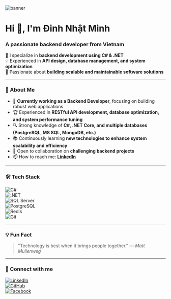 <img src="https://preview.redd.it/thj41ymmh0351.gif?width=1041&format=mp4&s=769877efa19121622ee3ebad60829a31c80e4e3a" alt="banner" />

# Hi 👋, I'm Đinh Nhật Minh  
### A passionate backend developer from Vietnam  

🌟 I specialize in **backend development using C# & .NET**  
💡 Experienced in **API design, database management, and system optimization**  
📌 Passionate about **building scalable and maintainable software solutions**  

---

### 🚀 About Me  
- 🎯 **Currently working as a Backend Developer**, focusing on building robust web applications  
- 🏆 Experienced in **RESTful API development, database optimization, and system performance tuning**  
- 🔍 Strong knowledge of **C#, .NET Core, and multiple databases (PostgreSQL, MS SQL, MongoDB, etc.)**  
- 📚 Continuously learning **new technologies to enhance system scalability and efficiency**  
- 🤝 Open to collaboration on **challenging backend projects**  
- 📫 How to reach me: **[LinkedIn](http://www.linkedin.com/in/mdn-99094327b)**  

---

### 🛠️ Tech Stack  
![C#](https://img.shields.io/badge/-C%23-239120?style=flat&logo=c-sharp&logoColor=white)  
![.NET](https://img.shields.io/badge/-.NET-512BD4?style=flat&logo=dotnet&logoColor=white)  
![SQL Server](https://img.shields.io/badge/-SQL%20Server-CC2927?style=flat&logo=microsoft-sql-server&logoColor=white)  
![PostgreSQL](https://img.shields.io/badge/-PostgreSQL-336791?style=flat&logo=postgresql&logoColor=white)  
![Redis](https://img.shields.io/badge/-Redis-DC382D?style=flat&logo=redis&logoColor=white)  
![Git](https://img.shields.io/badge/-Git-F05032?style=flat&logo=git&logoColor=white)  

---

### 💡 Fun Fact  
> "Technology is best when it brings people together." — *Matt Mullenweg*  

---

### 📩 Connect with me  
[![LinkedIn](https://img.shields.io/badge/-LinkedIn-0077B5?style=flat&logo=linkedin&logoColor=white)](http://www.linkedin.com/in/mdn-99094327b)  
[![GitHub](https://img.shields.io/badge/-GitHub-181717?style=flat&logo=github&logoColor=white)](https://github.com/yourgithubprofile)  
[![Facebook](https://img.shields.io/badge/-Facebook-1877F2?style=flat&logo=facebook&logoColor=white)](https://www.facebook.com/yourfacebook)  
